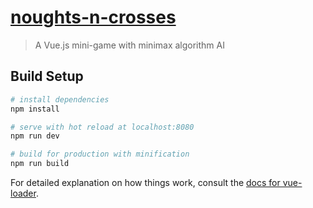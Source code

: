 # [noughts-n-crosses](https://vadim-pos.github.io/vue-noughts-n-crosses/)

> A Vue.js mini-game with minimax algorithm AI

## Build Setup

``` bash
# install dependencies
npm install

# serve with hot reload at localhost:8080
npm run dev

# build for production with minification
npm run build
```

For detailed explanation on how things work, consult the [docs for vue-loader](http://vuejs.github.io/vue-loader).
